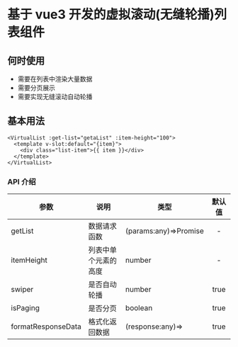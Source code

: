 # 基于 vue3 开发的虚拟滚动(无缝轮播)列表组件

## 何时使用

- 需要在列表中渲染大量数据
- 需要分页展示
- 需要实现无缝滚动自动轮播

## 基本用法

```vue
<VirtualList :get-list="getaList" :item-height="100">
  <template v-slot:default="{item}">
    <div class="list-item">{{ item }}</div>
  </template>
</VirtualList>
```

### API 介绍

| 参数       | 说明                 | 类型                       | 默认值 |
| ---------- | -------------------- | -------------------------- | :----: |
| getList    | 数据请求函数         | (params:any)=>Promise<any> |   -    |
| itemHeight | 列表中单个元素的高度 | number                     |   -    |
| swiper     | 是否自动轮播         | number                     |  true  |
| isPaging   | 是否分页             | boolean                    |  true  |
| formatResponseData   | 格式化返回数据             | (response:any)=>                    |  true  |
